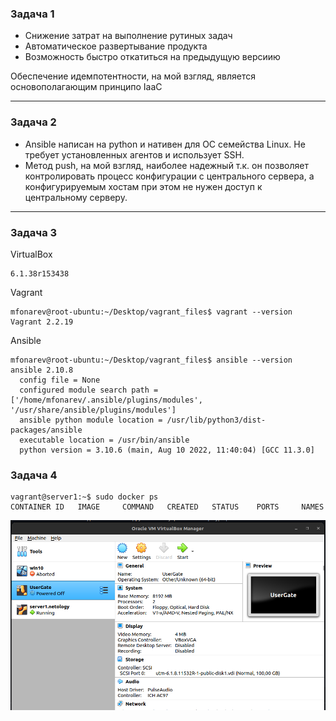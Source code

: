 ### Задача 1
- Снижение затрат на выполнение рутиных задач
- Автоматическое развертывание продукта
- Возможность быстро откатиться на предыдущую версиию

Обеспечение идемпотентности, на мой взгляд, является основополагающим принципо IaaC

---

### Задача 2

- Ansible написан на python и нативен для ОС семейства Linux. Не требует установленных агентов и использует SSH.
- Метод push, на мой взгляд, наиболее надежный т.к. он позволяет контролировать процесс конфигурации с центрального сервера,
а конфигурируемым хостам  при этом не нужен доступ к центральному серверу.

---

### Задача 3 

VirtualBox
```mfonarev@root-ubuntu:~$ VBoxManage --version
6.1.38r153438
```
Vagrant
```
mfonarev@root-ubuntu:~/Desktop/vagrant_files$ vagrant --version
Vagrant 2.2.19
```
Ansible
```
mfonarev@root-ubuntu:~/Desktop/vagrant_files$ ansible --version
ansible 2.10.8
  config file = None
  configured module search path = ['/home/mfonarev/.ansible/plugins/modules', '/usr/share/ansible/plugins/modules']
  ansible python module location = /usr/lib/python3/dist-packages/ansible
  executable location = /usr/bin/ansible
  python version = 3.10.6 (main, Aug 10 2022, 11:40:04) [GCC 11.3.0]

```

### Задача 4

```
vagrant@server1:~$ sudo docker ps
CONTAINER ID   IMAGE     COMMAND   CREATED   STATUS    PORTS     NAMES
```
![img.png](img.png)